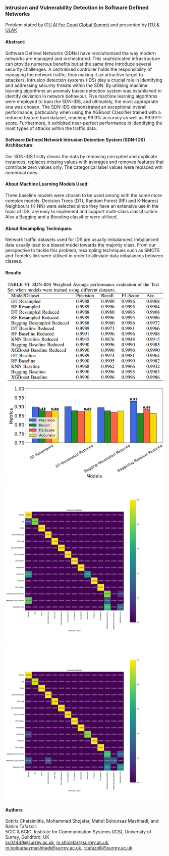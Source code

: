 ### Intrusion and Vulnerability Detection in Software Defined Networks
Problem stated by [ITU AI For Good Global Summit](https://challenge.aiforgood.itu.int/match/matchitem/81) and presented by [ITU & ULAK](https://www.youtube.com/watch?v=zgne_H0Ki7M)
#### Abstract:
Software Defined Networks (SDNs) have revolutionised the way modern networks are managed and orchestrated. This sophisticated infrastructure can provide numerous benefits but at the same time introduce several security challenges. A centralised controller holds the responsibility of managing the network traffic, thus making it an attractive target to attackers. Intrusion detection systems (IDS) play a crucial role in identifying and addressing security threats within the SDN. By utilising machine learning algorithms an anomaly based detection system was established to identify deviation in network behaviour. Five machine learning algorithms were employed to train the SDN-IDS, and ultimately, the most appropriate one was chosen. The SDN-IDS demonstrated an exceptional overall performance, particularly when using the XGBoost Classifier trained with a reduced feature train dataset, reaching 99.9\% accuracy as well as 99.9 F1-score. Furthermore, it exhibited near-perfect performance in identifying the most types of attacks within the traffic data.

####  Software Defined Network Intrusion Detection System (SDN-IDS) Architecture:
Our SDN-IDS firstly cleans the data by removing corrupted and duplicate instances, replaces missing values with averages and removes features that contribute zero values only. The categorical label values were replaced wth numerical ones.
#### About Machine Learning Models Used:
Three baseline models were chosen to be used among with the some more complex models. Decision Trees (DT), Random Forest (RF) and K-Nearest Neighbours (K-NN) were selected
since they have an extensive use in the topic of IDS, are easy to implement and support multi-class classification. Also a Bagging and a Boosting classifier were utilised. 

#### About Resampling Techniques:
Network traffic datasets used for IDS are usually imbalanced. Imbalanced data usually lead to a biased model towards the majority class. 
From our perspective to tackle this problem, resampling techniques such as SMOTE and Tomek’s link  were utilised in order to alleviate data imbalances between classes.

#### Results
![plot](https://github.com/sotirischatzimiltis/SDN_IDS/blob/main/Figures/test_set_performance.PNG)
![plot](https://github.com/sotirischatzimiltis/SDN_IDS/blob/main/Figures/macro_test_performance.PNG)
![plot](https://github.com/sotirischatzimiltis/SDN_IDS/blob/main/Figures/xgb_test_reduced_baseline_cf.png)
![plot](https://github.com/sotirischatzimiltis/SDN_IDS/blob/main/Figures/dt_test_reduced_cf.png)
#### Authors 
Sotiris Chatzimiltis, Mohammad Shojafar, Mahdi Boloursaz Mashhadi, and Rahim Tafazolli <br />
5GIC \& 6GIC, Institute for Communication Systems (ICS), University of Surrey, Guildford, UK <br />
sc02449@surrey.ac.uk, m.shojafar@surrey.ac.uk, m.boloursazmashhadi@surrey.ac.uk, r.tafazolli@surrey.ac.uk

